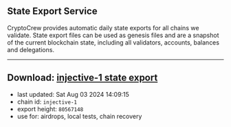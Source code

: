 ## State Export Service
CryptoCrew provides automatic daily state exports for all chains we validate. State export files can be used as genesis files and are a snapshot of the current blockchain state, including all validators, accounts, balances and delegations.

---
**Download: [injective-1 state export](https://dl-eu2.ccvalidators.com/SERVICE/injective/injective-1_export_80567148.json)**
---

- last updated: Sat Aug 03 2024 14:09:15
- chain id: `injective-1`
- export height: `80567148`
- use for: airdrops, local tests, chain recovery
